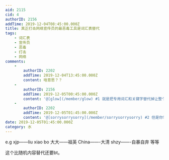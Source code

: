 ```yaml
---
aid: 2115
cid: 4
authorID: 2156
addTime: 2019-12-04T08:45:00.000Z
title: 真正打击网络宣传员的最恶毒工具是词汇表替代
tags:
    - 词汇表
    - 宣传员
    - 恶毒
    - 打击
    - 网络
comments:
    -
        authorID: 2202
        addTime: 2019-12-04T13:45:00.000Z
        content: 啥意思？？
    -
        authorID: 2156
        addTime: 2019-12-05T00:45:00.000Z
        content: '@[glow](/member/glow) #1 就是把专用词汇和关键字替代掉让整个文本毫无引导作用'
    -
        authorID: 2202
        addTime: 2019-12-05T01:45:00.000Z
        content: '@[sorrysorrysorry](/member/sorrysorrysorry) #2 但是你举的例子让我很迷惑'
date: 2019-12-05T01:45:00.000Z
category: 水
---
```


e.g xjp——liu xiao bo 大大——祖英 China——-大清 shzy——-自暴自弃 等等

这个比随机内容替代还要bt。
